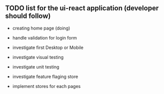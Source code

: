 ## TODO list for the ui-react application (developer should follow)
- creating home page (doing)
- handle validation for login form

- investigate first Desktop or Mobile
- investigate visual testing
- investigate unit testing
- investigate feature flaging store
- implement stores for each pages